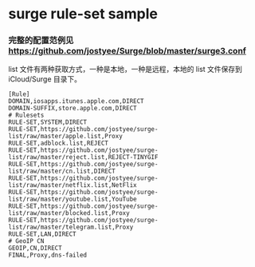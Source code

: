 # surge rule-set sample
### 完整的配置范例见 https://github.com/jostyee/Surge/blob/master/surge3.conf
list 文件有两种获取方式，一种是本地，一种是远程，本地的 list 文件保存到 iCloud/Surge 目录下。

```
[Rule]
DOMAIN,iosapps.itunes.apple.com,DIRECT
DOMAIN-SUFFIX,store.apple.com,DIRECT
# Rulesets
RULE-SET,SYSTEM,DIRECT
RULE-SET,https://github.com/jostyee/surge-list/raw/master/apple.list,Proxy
RULE-SET,adblock.list,REJECT
RULE-SET,https://github.com/jostyee/surge-list/raw/master/reject.list,REJECT-TINYGIF
RULE-SET,https://github.com/jostyee/surge-list/raw/master/cn.list,DIRECT
RULE-SET,https://github.com/jostyee/surge-list/raw/master/netflix.list,NetFlix
RULE-SET,https://github.com/jostyee/surge-list/raw/master/youtube.list,YouTube
RULE-SET,https://github.com/jostyee/surge-list/raw/master/blocked.list,Proxy
RULE-SET,https://github.com/jostyee/surge-list/raw/master/telegram.list,Proxy
RULE-SET,LAN,DIRECT
# GeoIP CN
GEOIP,CN,DIRECT
FINAL,Proxy,dns-failed
